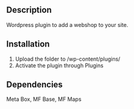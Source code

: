 ## Description
Wordpress plugin to add a webshop to your site.

## Installation
1. Upload the folder to /wp-content/plugins/
2. Activate the plugin through Plugins

## Dependencies
Meta Box, MF Base, MF Maps
